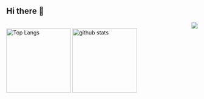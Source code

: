 ## Hi there 👋

<!--
**khm39/khm39** is a ✨ _special_ ✨ repository because its `README.md` (this file) appears on your GitHub profile.

Here are some ideas to get you started:

- 🔭 I’m currently working on ...
- 🌱 I’m currently learning ...
- 👯 I’m looking to collaborate on ...
- 🤔 I’m looking for help with ...
- 💬 Ask me about ...
- 📫 How to reach me: ...
- 😄 Pronouns: ...
- ⚡ Fun fact: ...
-->
<div align="right">
  <img src="https://komarev.com/ghpvc/?username=khm39" />
</div>

<div align="left"> 
  <img alt="Top Langs" height="170px" src="https://github-readme-stats-khm39.vercel.app/api?username=khm39&theme=vue-dark&show_icons=true" />
  <img alt="github stats" height="170px" src="https://github-readme-stats-khm39.vercel.app/api/top-langs/?username=khm39&theme=vue-dark" />
</div>
